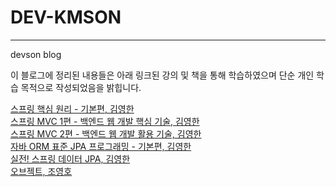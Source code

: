 # DEV-KMSON

---

devson blog

이 블로그에 정리된 내용들은 아래 링크된 강의 및 책을 통해 학습하였으며 단순 개인 학습 목적으로 작성되었음을 밝힙니다.

[스프링 핵심 원리 - 기본편, 김영한](https://www.inflearn.com/course/%EC%8A%A4%ED%94%84%EB%A7%81-%ED%95%B5%EC%8B%AC-%EC%9B%90%EB%A6%AC-%EA%B8%B0%EB%B3%B8%ED%8E%B8/dashboard)  
[스프링 MVC 1편 - 백엔드 웹 개발 핵심 기술, 김영한](https://www.inflearn.com/course/%EC%8A%A4%ED%94%84%EB%A7%81-mvc-1/dashboard)  
[스프링 MVC 2편 - 백엔드 웹 개발 활용 기술, 김영한](https://www.inflearn.com/course/%EC%8A%A4%ED%94%84%EB%A7%81-mvc-2/dashboard)  
[자바 ORM 표준 JPA 프로그래밍 - 기본편, 김영한](https://www.inflearn.com/course/ORM-JPA-Basic/dashboard)  
[실전! 스프링 데이터 JPA, 김영한](https://www.inflearn.com/course/%EC%8A%A4%ED%94%84%EB%A7%81-%EB%8D%B0%EC%9D%B4%ED%84%B0-JPA-%EC%8B%A4%EC%A0%84/dashboard)  
[오브젝트, 조영호](https://book.naver.com/bookdb/book_detail.nhn?bid=15007773)
